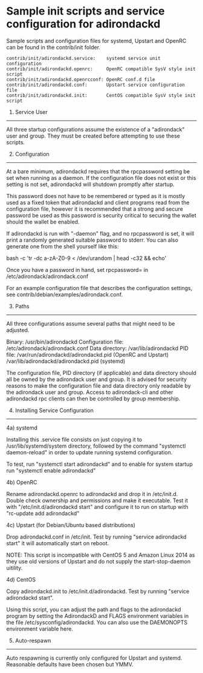 Sample init scripts and service configuration for adirondackd
==========================================================

Sample scripts and configuration files for systemd, Upstart and OpenRC
can be found in the contrib/init folder.

    contrib/init/adirondackd.service:    systemd service unit configuration
    contrib/init/adirondackd.openrc:     OpenRC compatible SysV style init script
    contrib/init/adirondackd.openrcconf: OpenRC conf.d file
    contrib/init/adirondackd.conf:       Upstart service configuration file
    contrib/init/adirondackd.init:       CentOS compatible SysV style init script

1. Service User
---------------------------------

All three startup configurations assume the existence of a "adirondack" user
and group.  They must be created before attempting to use these scripts.

2. Configuration
---------------------------------

At a bare minimum, adirondackd requires that the rpcpassword setting be set
when running as a daemon.  If the configuration file does not exist or this
setting is not set, adirondackd will shutdown promptly after startup.

This password does not have to be remembered or typed as it is mostly used
as a fixed token that adirondackd and client programs read from the configuration
file, however it is recommended that a strong and secure password be used
as this password is security critical to securing the wallet should the
wallet be enabled.

If adirondackd is run with "-daemon" flag, and no rpcpassword is set, it will
print a randomly generated suitable password to stderr.  You can also
generate one from the shell yourself like this:

bash -c 'tr -dc a-zA-Z0-9 < /dev/urandom | head -c32 && echo'

Once you have a password in hand, set rpcpassword= in /etc/adirondack/adirondack.conf

For an example configuration file that describes the configuration settings,
see contrib/debian/examples/adirondack.conf.

3. Paths
---------------------------------

All three configurations assume several paths that might need to be adjusted.

Binary:              /usr/bin/adirondackd
Configuration file:  /etc/adirondack/adirondack.conf
Data directory:      /var/lib/adirondackd
PID file:            /var/run/adirondackd/adirondackd.pid (OpenRC and Upstart)
                     /var/lib/adirondackd/adirondackd.pid (systemd)

The configuration file, PID directory (if applicable) and data directory
should all be owned by the adirondack user and group.  It is advised for security
reasons to make the configuration file and data directory only readable by the
adirondack user and group.  Access to adirondack-cli and other adirondackd rpc clients
can then be controlled by group membership.

4. Installing Service Configuration
-----------------------------------

4a) systemd

Installing this .service file consists on just copying it to
/usr/lib/systemd/system directory, followed by the command
"systemctl daemon-reload" in order to update running systemd configuration.

To test, run "systemctl start adirondackd" and to enable for system startup run
"systemctl enable adirondackd"

4b) OpenRC

Rename adirondackd.openrc to adirondackd and drop it in /etc/init.d.  Double
check ownership and permissions and make it executable.  Test it with
"/etc/init.d/adirondackd start" and configure it to run on startup with
"rc-update add adirondackd"

4c) Upstart (for Debian/Ubuntu based distributions)

Drop adirondackd.conf in /etc/init.  Test by running "service adirondackd start"
it will automatically start on reboot.

NOTE: This script is incompatible with CentOS 5 and Amazon Linux 2014 as they
use old versions of Upstart and do not supply the start-stop-daemon uitility.

4d) CentOS

Copy adirondackd.init to /etc/init.d/adirondackd. Test by running "service adirondackd start".

Using this script, you can adjust the path and flags to the adirondackd program by
setting the AdirondackD and FLAGS environment variables in the file
/etc/sysconfig/adirondackd. You can also use the DAEMONOPTS environment variable here.

5. Auto-respawn
-----------------------------------

Auto respawning is currently only configured for Upstart and systemd.
Reasonable defaults have been chosen but YMMV.
